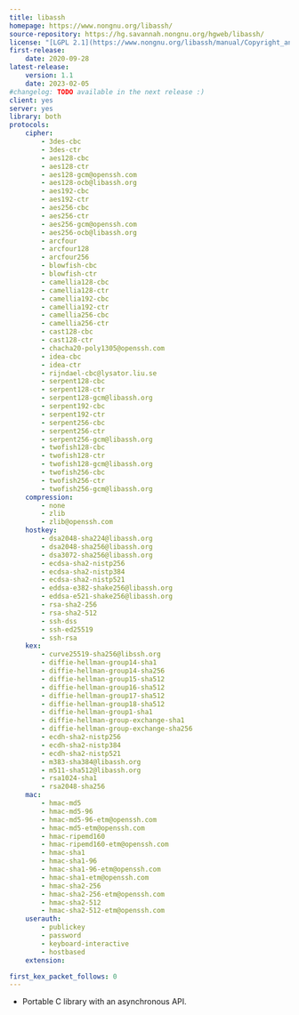 ```yaml
---
title: libassh
homepage: https://www.nongnu.org/libassh/
source-repository: https://hg.savannah.nongnu.org/hgweb/libassh/
license: "[LGPL 2.1](https://www.nongnu.org/libassh/manual/Copyright_and_license.html)"
first-release:
    date: 2020-09-28
latest-release:
    version: 1.1
    date: 2023-02-05
#changelog: TODO available in the next release :)
client: yes
server: yes
library: both
protocols:
    cipher:
        - 3des-cbc
        - 3des-ctr
        - aes128-cbc
        - aes128-ctr
        - aes128-gcm@openssh.com
        - aes128-ocb@libassh.org
        - aes192-cbc
        - aes192-ctr
        - aes256-cbc
        - aes256-ctr
        - aes256-gcm@openssh.com
        - aes256-ocb@libassh.org
        - arcfour
        - arcfour128
        - arcfour256
        - blowfish-cbc
        - blowfish-ctr
        - camellia128-cbc
        - camellia128-ctr
        - camellia192-cbc
        - camellia192-ctr
        - camellia256-cbc
        - camellia256-ctr
        - cast128-cbc
        - cast128-ctr
        - chacha20-poly1305@openssh.com
        - idea-cbc
        - idea-ctr
        - rijndael-cbc@lysator.liu.se
        - serpent128-cbc
        - serpent128-ctr
        - serpent128-gcm@libassh.org
        - serpent192-cbc
        - serpent192-ctr
        - serpent256-cbc
        - serpent256-ctr
        - serpent256-gcm@libassh.org
        - twofish128-cbc
        - twofish128-ctr
        - twofish128-gcm@libassh.org
        - twofish256-cbc
        - twofish256-ctr
        - twofish256-gcm@libassh.org
    compression:
        - none
        - zlib
        - zlib@openssh.com
    hostkey:
        - dsa2048-sha224@libassh.org
        - dsa2048-sha256@libassh.org
        - dsa3072-sha256@libassh.org
        - ecdsa-sha2-nistp256
        - ecdsa-sha2-nistp384
        - ecdsa-sha2-nistp521
        - eddsa-e382-shake256@libassh.org
        - eddsa-e521-shake256@libassh.org
        - rsa-sha2-256
        - rsa-sha2-512
        - ssh-dss
        - ssh-ed25519
        - ssh-rsa
    kex:
        - curve25519-sha256@libssh.org
        - diffie-hellman-group14-sha1
        - diffie-hellman-group14-sha256
        - diffie-hellman-group15-sha512
        - diffie-hellman-group16-sha512
        - diffie-hellman-group17-sha512
        - diffie-hellman-group18-sha512
        - diffie-hellman-group1-sha1
        - diffie-hellman-group-exchange-sha1
        - diffie-hellman-group-exchange-sha256
        - ecdh-sha2-nistp256
        - ecdh-sha2-nistp384
        - ecdh-sha2-nistp521
        - m383-sha384@libassh.org
        - m511-sha512@libassh.org
        - rsa1024-sha1
        - rsa2048-sha256
    mac:
        - hmac-md5
        - hmac-md5-96
        - hmac-md5-96-etm@openssh.com
        - hmac-md5-etm@openssh.com
        - hmac-ripemd160
        - hmac-ripemd160-etm@openssh.com
        - hmac-sha1
        - hmac-sha1-96
        - hmac-sha1-96-etm@openssh.com
        - hmac-sha1-etm@openssh.com
        - hmac-sha2-256
        - hmac-sha2-256-etm@openssh.com
        - hmac-sha2-512
        - hmac-sha2-512-etm@openssh.com
    userauth:
        - publickey
        - password
        - keyboard-interactive
        - hostbased
    extension:

first_kex_packet_follows: 0
---
```

* Portable C library with an asynchronous API.
